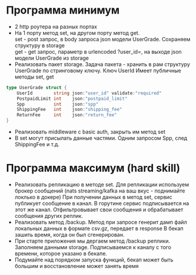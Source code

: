 # Программа минимум
- 2 http роутера на разных портах
- На 1 порту метод set, на другом порту метод get.
<br>set - post запрос, в body запроса json модели UserGrade. Сохраняем структуру в storage
<br>get - get запрос, параметр в urlencoded ?user_id=, на выходе json модели UserGrade из storage
- Реализовать пакет storage. Задача пакета - хранить в рам структуру UserGrade по стринговому ключу. Ключ UserId
Имеет публичные методы set, get
```Go
type UserGrade struct {
    UserId        string json:"user_id" validate:"required"
    PostpaidLimit int    json:"postpaid_limit"
    Spp           int    json:"spp"
    ShippingFee   int    json:"shipping_fee"
    ReturnFee     int    json:"return_fee"
}
```
- Реализовать middleware с basic auth, закрыть им метод set
- В set могут присылать данные частями. Одним запросом Spp, след ShippingFee и т.д.

# Программа максимум (hard skill)
- Реализовать репликацию в методе set. Для репликации используем брокер сообщений (nats streaming/kafka на ваш вкус - поднимайте локлько в докере)
При получении данных в метод set, сервис публикует сообщение в канал. В горутине сервис подписывается на этот же канал.
Отфильтровывает свои сообщения и обрабатывает сообщения других реплик.
- Реализовать метод /backup. Метод при запросе генерит дамп файл локальных данных в формате csv.gz, передает в response
В бекап зашить время, когда он был сгенерирован.
- При старте приложения мы дергаем метод /backup реплики. Заполняем данными storage.
Подписываемся к каналу с того времени, которое указано в бекапе.
- Подумайте над порядком запуска функций, бекап может быть большим и восстановление может занять время